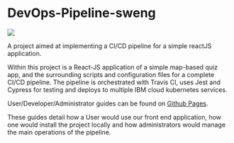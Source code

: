 # DevOps-Pipeline-sweng
![](https://travis-ci.com/christophernixon/DevOps-Pipeline-sweng.svg?branch=develop)

A project aimed at implementing a CI/CD pipeline for a simple reactJS application.

Within this project is a React-JS application of a simple map-based quiz app, and the surrounding scripts and configuration files for a complete CI/CD pipeline. The pipeline is orchestrated with Travis CI, uses Jest and Cypress for testing and deploys to multiple IBM cloud kubernetes services.

User/Developer/Administrator guides can be found on [Github Pages](https://christophernixon.github.io/DevOps-Pipeline-sweng/).

These guides detail how a User would use our front end application, how one would install the project locally and how administrators would manage the main operations of the pipeline.
